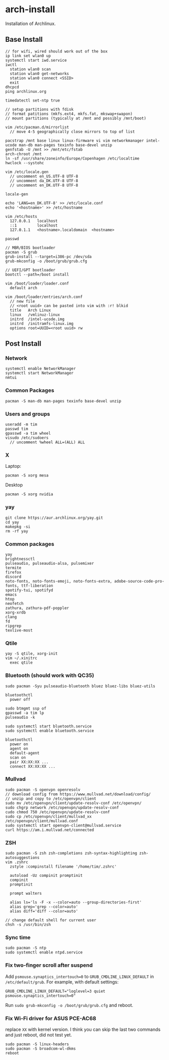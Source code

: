 # arch-install
Installation of Archlinux.

## Base Install
```
// for wifi, wired should work out of the box
ip link set wlan0 up
systemctl start iwd.service
iwctl
  station wlan0 scan
  station wlan0 get-networks
  station wlan0 connect <SSID>
  exit
dhcpcd
ping archlinux.org

timedatectl set-ntp true

// setup partitions with fdisk
// format patitions (mkfs.ext4, mkfs.fat, mkswap+swapon)
// mount partitions (typically at /mnt and possibly /mnt/boot)

vim /etc/pacman.d/mirrorlist
  // move 4-5 geographically close mirrors to top of list
	
pacstrap /mnt base linux linux-firmware vi vim networkmanager intel-ucode man-db man-pages texinfo base-devel unzip
genfstab -U /mnt >> /mnt/etc/fstab
arch-chroot /mnt
ln -sf /usr/share/zoneinfo/Europe/Copenhagen /etc/localtime
hwclock --systohc

vim /etc/locale.gen
  // uncomment en_US.UTF-8 UTF-8
  // uncomment da_DK.UTF-8 UTF-8
  // uncomment en_DK.UTF-8 UTF-8
	
locale-gen

echo 'LANG=en_DK.UTF-8' >> /etc/locale.conf
echo '<hostname>' >> /etc/hostname	
	
vim /etc/hosts
  127.0.0.1   localhost
  ::1         localhost
  127.0.1.1   <hostname>.localdomain  <hostname>
	
passwd

// MBR/BIOS bootloader
pacman -S grub
grub-install --target=i386-pc /dev/sda
grub-mkconfig -o /boot/grub/grub.cfg

// UEFI/GPT bootloader
bootctl --path=/boot install

vim /boot/loader/loader.conf
  default arch
  
vim /boot/loader/entries/arch.conf
  // new file
  // <root uuid> can be pasted into vim with :r! blkid
  title   Arch Linux
  linux   /vmlinuz-linux
  initrd  /intel-ucode.img
  initrd  /initramfs-linux.img
  options root=UUID=<root uuid> rw
```

## Post Install

### Network
```
systemctl enable NetworkManager
systemctl start NetworkManager
nmtui
```

### Common Packages
```
pacman -S man-db man-pages texinfo base-devel unzip
```


### Users and groups
```
useradd -m tim
passwd tim
gpasswd -a tim wheel
visudo /etc/sudoers
  // uncomment %wheel ALL=(ALL) ALL
```
	
### X
Laptop:
```
pacman -S xorg mesa
```

Desktop
```
pacman -S xorg nvidia
```
### yay
```
git clone https://aur.archlinux.org/yay.git
cd yay
makepkg -si
rm -rf yay
```

### Common packages
```
yay
brightnessctl
pulseaudio, pulseaudio-alsa, pulsemixer
termite
firefox
discord
noto-fonts, noto-fonts-emoji, noto-fonts-extra, adobe-source-code-pro-fonts, ttf-liberation
spotify-tui, spotifyd
emacs
htop
neofetch
zathura, zathura-pdf-poppler
xorg-xrdb
clang
fd
ripgrep
texlive-most
```

### Qtile
```
yay -S qtile, xorg-init
vim ~/.xinitrc
  exec qtile
```

### Bluetooth (should work with QC35)
```
sudo pacman -Syu pulseaudio-bluetooth bluez bluez-libs bluez-utils

bluetoothctl
  power off
 
sudo btmgmt ssp of
gpasswd -a tim lp
pulseaudio -k

sudo systemctl start bluetooth.service
sudo systemctl enable bluetooth.service

bluetoothctl
  power on
  agent on
  default-agent
  scan on
  pair XX:XX:XX ...
  connect XX:XX:XX ...
```

### Mullvad
```
sudo pacman -S openvpn openresolv
// download config from https://www.mullvad.net/download/config/
// unzip and copy to /etc/openvpn/client
sudo mv /etc/openvpn/client/update-resolv-conf /etc/openvpn/
sudo chgrp network /etc/openvpn/update-resolv-conf
cudo chmod 750 /etc/openvpn/update-resolv-conf
sudo cp /etc/openvpn/client/mullvad_xx /etc/openvpn/client/mullvad.conf
sudo systemctl start openvpn-client@mullvad.service
curl https://am.i.mullvad.net/connected
```

### ZSH
```
sudo pacman -S zsh zsh-completions zsh-syntax-highlighting zsh-autosuggestions
vim .zshrc
  zstyle :compinstall filename '/home/tim/.zshrc'

  autoload -Uz compinit promptinit
  compinit
  promptinit
  
  prompt walters

  alias ls='ls -F -x --color=auto --group-directories-first'
  alias grep='grep --color=auto'
  alias diff='diff --color=auto'

// change default shell for current user
chsh -s /usr/bin/zsh
```

### Sync time
```
sudo pacman -S ntp
sudo systemctl enable ntpd.service
```

### Fix two-finger scroll after suspend

Add `psmouse.synaptics_intertouch=0` to `GRUB_CMDLINE_LINUX_DEFAULT` in `/etc/default/grub`. For example, with default settings:

```
GRUB_CMDLINE_LINUX_DEFAULT="loglevel=3 quiet psmouse.synaptics_intertouch=0"
```

Run `sudo grub-mkconfig -o /boot/grub/grub.cfg` and reboot.

### Fix Wi-Fi driver for ASUS PCE-AC68

replace `XX` with kernel version. I think you can skip the last two commands and just reboot, did not test yet.

```
sudo pacman -S linux-headers
sudo pacman -S broadcom-wl-dkms
reboot
```
